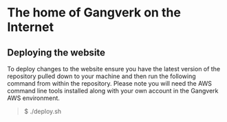 # The home of Gangverk on the Internet

## Deploying the website

To deploy changes to the website ensure you have the latest version of the repository pulled down to your machine and then run the following command from within the repository. Please note you will need the AWS command line tools installed along with your own account in the Gangverk AWS environment.

> $ ./deploy.sh
